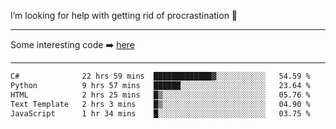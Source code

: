 I’m looking for help with getting rid of procrastination 🤔

-----

Some interesting code :arrow_right: [here](https://github.com/zhen8838/playground)

-----

<!--START_SECTION:waka-->

```txt
C#              22 hrs 59 mins  █████████████▓░░░░░░░░░░░   54.59 %
Python          9 hrs 57 mins   ██████░░░░░░░░░░░░░░░░░░░   23.64 %
HTML            2 hrs 25 mins   █▒░░░░░░░░░░░░░░░░░░░░░░░   05.76 %
Text Template   2 hrs 3 mins    █▒░░░░░░░░░░░░░░░░░░░░░░░   04.90 %
JavaScript      1 hr 34 mins    █░░░░░░░░░░░░░░░░░░░░░░░░   03.75 %
```

<!--END_SECTION:waka-->

<!--
**zhen8838/zhen8838** is a ✨ _special_ ✨ repository because its `README.md` (this file) appears on your GitHub profile.

Here are some ideas to get you started:

- 🔭 I’m currently working on ...
- 🌱 I’m currently learning ...
- 👯 I’m looking to collaborate on ...
 ...
- 💬 Ask me about ...
- 📫 How to reach me: ...
- 😄 Pronouns: ...
- ⚡ Fun fact: ...
-->
